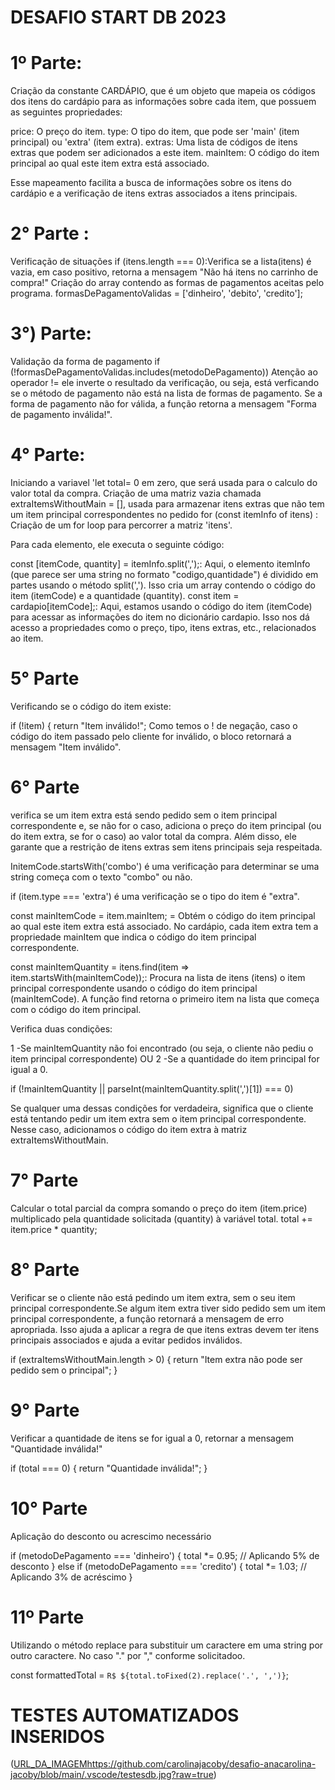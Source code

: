 # DESAFIO START DB 2023 #

# 1º Parte: 
Criação da constante CARDÁPIO, que é um objeto que mapeia os códigos dos itens do cardápio para as informações sobre cada item, que possuem as seguintes propriedades:

price: O preço do item.
type: O tipo do item, que pode ser 'main' (item principal) ou 'extra' (item extra).
extras: Uma lista de códigos de itens extras que podem ser adicionados a este item.
mainItem: O código do item principal ao qual este item extra está associado.

Esse mapeamento facilita a busca de informações sobre os itens do cardápio e a verificação de itens extras associados a itens principais.

# 2° Parte :
Verificação de situações 
if (itens.length === 0):Verifica se a lista(itens) é vazia, em caso positivo, retorna a mensagem "Não há itens no carrinho de compra!"
Criação do array contendo as formas de pagamentos aceitas pelo programa.
formasDePagamentoValidas = ['dinheiro', 'debito', 'credito'];

# 3°) Parte: 
Validação da forma de pagamento
if (!formasDePagamentoValidas.includes(metodoDePagamento))
Atenção ao operador != ele inverte o resultado da verificação, ou seja, está verficando se o método de pagamento não está na lista de formas de pagamento.
Se a forma de pagamento não for válida, a função retorna a mensagem "Forma de pagamento inválida!".

# 4° Parte:
Iniciando a variavel 'let total= 0 em zero, que será usada para o calculo do valor total da compra.
Criação de uma matriz vazia chamada extraItemsWithoutMain = [], usada para armazenar itens extras que não tem um item principal correspondentes no pedido
for (const itemInfo of itens) : Criação de um for loop para percorrer a matriz 'itens'.

Para cada elemento, ele executa o seguinte código:

const [itemCode, quantity] = itemInfo.split(',');: Aqui, o elemento itemInfo (que parece ser uma string no formato "codigo,quantidade") é dividido em partes usando o método split(','). Isso cria um array contendo o código do item (itemCode) e a quantidade (quantity).
const item = cardapio[itemCode];: Aqui, estamos usando o código do item (itemCode) para acessar as informações do item no dicionário cardapio. Isso nos dá acesso a propriedades como o preço, tipo, itens extras, etc., relacionados ao item.

# 5° Parte
Verificando se o código do item existe:

if (!item) {
  return "Item inválido!";
Como temos o ! de negação, caso o código do item passado pelo cliente for inválido, o bloco retornará a mensagem "Item inválido".

# 6° Parte 
verifica se um item extra está sendo pedido sem o item principal correspondente e, se não for o caso, adiciona o preço do item principal (ou do item extra, se for o caso) ao valor total da compra. Além disso, ele garante que a restrição de itens extras sem itens principais seja respeitada.

InitemCode.startsWith('combo') é uma verificação para determinar se uma string começa com o texto "combo" ou não.

if (item.type === 'extra') é uma verificação se o tipo do item é "extra".

const mainItemCode = item.mainItem; = Obtém o código do item principal ao qual este item extra está associado. No cardápio, cada item extra tem a propriedade mainItem que indica o código do item principal correspondente.

const mainItemQuantity = itens.find(item => item.startsWith(mainItemCode));: Procura na lista de itens (itens) o item principal correspondente usando o código do item principal (mainItemCode). A função find retorna o primeiro item na lista que começa com o código do item principal.

 Verifica duas condições:
 
1 -Se mainItemQuantity não foi encontrado (ou seja, o cliente não pediu o item principal correspondente) OU
2 -Se a quantidade do item principal for igual a 0.

if (!mainItemQuantity || parseInt(mainItemQuantity.split(',')[1]) === 0) 

Se qualquer uma dessas condições for verdadeira, significa que o cliente está tentando pedir um item extra sem o item principal correspondente. Nesse caso, adicionamos o código do item extra à matriz extraItemsWithoutMain.

 # 7° Parte
Calcular o total parcial da compra somando o preço do item (item.price) multiplicado pela quantidade solicitada (quantity) à variável total.
total += item.price * quantity;

# 8° Parte
Verificar se o cliente não está pedindo um item extra, sem o seu item  principal correspondente.Se algum item extra tiver sido pedido sem um item principal correspondente, a função retornará a mensagem de erro apropriada. Isso ajuda a aplicar a regra de que itens extras devem ter itens principais associados e ajuda a evitar pedidos inválidos.

if (extraItemsWithoutMain.length > 0) {
    return "Item extra não pode ser pedido sem o principal";
}

# 9° Parte
Verificar a quantidade de itens
se for igual a 0, retornar a mensagem "Quantidade inválida!"

if (total === 0) {
        return "Quantidade inválida!";
      }

# 10° Parte
Aplicação do desconto ou acrescimo necessário

if (metodoDePagamento === 'dinheiro') {
        total *= 0.95; // Aplicando 5% de desconto
      } else if (metodoDePagamento === 'credito') {
        total *= 1.03; // Aplicando 3% de acréscimo
      }
      
# 11º Parte
Utilizando o método replace para substituir um caractere em uma string por outro caractere. No caso "." por "," conforme solicitadoo.

const formattedTotal = `R$ ${total.toFixed(2).replace('.', ',')}`;


# TESTES AUTOMATIZADOS INSERIDOS
([URL_DA_IMAGEM](https://github.com/carolinajacoby/desafio-anacarolina-jacoby/blob/main/.vscode/testesdb.jpg?raw=true)https://github.com/carolinajacoby/desafio-anacarolina-jacoby/blob/main/.vscode/testesdb.jpg?raw=true)

            
